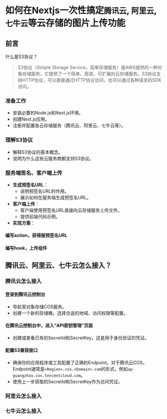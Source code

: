 # 如何在Nextjs一次性搞定`腾讯云`, `阿里云`, `七牛云`等云存储的图片上传功能

## 前言

什么是S3协议？

> S3协议（Simple Storage Service，简单存储服务）是AWS提供的一种对象存储服务，它提供了一个简单、高效、可扩展的云存储服务。S3协议支持HTTP协议，可以直接通过HTTP协议访问，也可以通过各种语言的SDK访问。

### 准备工作

- 安装必要的Node.js和Next.js环境。
- 创建Next.js应用。
- 注册并配置各云存储服务（腾讯云、阿里云、七牛云等）。

### 理解S3协议

- 解释S3协议的基本概念。
- 说明为什么这些云服务商都支持S3协议。

### 服务端签名、客户端上传

- **生成预签名URL**：
  - 说明预签名URL的作用。
  - 展示如何在服务端生成预签名URL。
- **客户端上传**：
  - 客户端使用预签名URL直接向云存储服务上传文件。
  - 提供前端代码示例。
- **实现方案**：

#### 编写action，获得服预签名URL

#### 编写hook，上传组件

## 腾讯云、阿里云、七牛云怎么接入？

### **腾讯云**怎么接入

#### 登录到腾讯云控制台

- 导航至对象存储COS服务。
- 创建一个新的存储桶，选择合适的地域、访问权限等配置。

#### 在腾讯云控制台中，进入“API密钥管理”页面

- 创建或查看已有的SecretId和SecretKey，这是用于身份验证的凭证。

#### 配置S3兼容接口

- 确保你的应用程序或工具配置了正确的Endpoint。对于腾讯云COS，Endpoint通常是`<Region>.cos.<Domain>.com`的形式，例如`ap-guangzhou.cos.tencentcloud.com`。
- 使用上一步获取的SecretId和SecretKey作为访问凭证。

### **阿里云**怎么接入

### **七牛云**怎么接入
